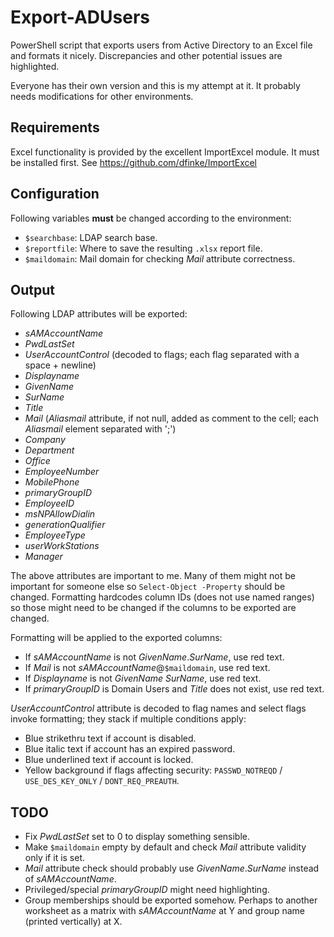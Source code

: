 # Export-ADUsers
PowerShell script that exports users from Active Directory to an Excel file and formats it nicely. Discrepancies and other potential issues are highlighted.

Everyone has their own version and this is my attempt at it. It probably needs modifications for other environments.

## Requirements
Excel functionality is provided by the excellent ImportExcel module. It must be installed first. See https://github.com/dfinke/ImportExcel

## Configuration
Following variables **must** be changed according to the environment:
* `$searchbase`: LDAP search base.
* `$reportfile`: Where to save the resulting `.xlsx` report file.
* `$maildomain`: Mail domain for checking _Mail_ attribute correctness.

## Output
Following LDAP attributes will be exported:
* _sAMAccountName_
* _PwdLastSet_
* _UserAccountControl_ (decoded to flags; each flag separated with a space + newline)
* _Displayname_
* _GivenName_
* _SurName_
* _Title_
* _Mail_ (_Aliasmail_ attribute, if not null, added as comment to the cell; each _Aliasmail_ element separated with ';')
* _Company_
* _Department_
* _Office_
* _EmployeeNumber_
* _MobilePhone_
* _primaryGroupID_
* _EmployeeID_
* _msNPAllowDialin_
* _generationQualifier_
* _EmployeeType_
* _userWorkStations_
* _Manager_

The above attributes are important to me. Many of them might not be important for someone else so `Select-Object -Property` should be changed. Formatting hardcodes column IDs (does not use named ranges) so those might need to be changed if the columns to be exported are changed.

Formatting will be applied to the exported columns:
* If _sAMAccountName_ is not _GivenName_._SurName_, use red text.
* If _Mail_ is not _sAMAccountName_@`$maildomain`, use red text.
* If _Displayname_ is not _GivenName_ _SurName_, use red text.
* If _primaryGroupID_ is Domain Users and _Title_ does not exist, use red text.

_UserAccountControl_ attribute is decoded to flag names and select flags invoke formatting; they stack if multiple conditions apply:
* Blue strikethru text if account is disabled.
* Blue italic text if account has an expired password.
* Blue underlined text if account is locked.
* Yellow background if flags affecting security: `PASSWD_NOTREQD` / `USE_DES_KEY_ONLY` / `DONT_REQ_PREAUTH`.

## TODO
* Fix _PwdLastSet_ set to 0 to display something sensible.
* Make `$maildomain` empty by default and check _Mail_ attribute validity only if it is set.
* _Mail_ attribute check should probably use _GivenName_._SurName_ instead of _sAMAccountName_.
* Privileged/special _primaryGroupID_ might need highlighting.
* Group memberships should be exported somehow. Perhaps to another worksheet as a matrix with _sAMAccountName_ at Y and group name (printed vertically) at X.
